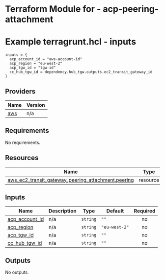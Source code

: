 <!-- BEGIN_TF_DOCS -->
# Terraform Module for - acp-peering-attachment
# Example terragrunt.hcl - inputs
```hcl
inputs = {
  acp_account_id = "aws-account-id"
  acp_region = "eu-west-2"
  acp_tgw_id = "tgw-id"
  cc_hub_tgw_id = dependency.hub_tgw.outputs.ec2_transit_gateway_id
}
```
## Providers

| Name | Version |
|------|---------|
| <a name="provider_aws"></a> [aws](#provider\_aws) | n/a |
## Requirements

No requirements.
## Resources

| Name | Type |
|------|------|
| [aws_ec2_transit_gateway_peering_attachment.peering](https://registry.terraform.io/providers/hashicorp/aws/latest/docs/resources/ec2_transit_gateway_peering_attachment) | resource |
## Inputs

| Name | Description | Type | Default | Required |
|------|-------------|------|---------|:--------:|
| <a name="input_acp_account_id"></a> [acp\_account\_id](#input\_acp\_account\_id) | n/a | `string` | `""` | no |
| <a name="input_acp_region"></a> [acp\_region](#input\_acp\_region) | n/a | `string` | `"eu-west-2"` | no |
| <a name="input_acp_tgw_id"></a> [acp\_tgw\_id](#input\_acp\_tgw\_id) | n/a | `string` | `""` | no |
| <a name="input_cc_hub_tgw_id"></a> [cc\_hub\_tgw\_id](#input\_cc\_hub\_tgw\_id) | n/a | `string` | `""` | no |
## Outputs

No outputs.

<!-- END_TF_DOCS -->